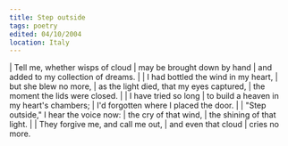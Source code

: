 ```yaml
---
title: Step outside
tags: poetry
edited: 04/10/2004
location: Italy
---
```


| Tell me, whether wisps of cloud
| may be brought down by hand
| and added to my collection of dreams.
|
| I had bottled the wind in my heart,
| but she blew no more,
| as the light died, that my eyes captured,
| the moment the lids were closed.
|
| I have tried so long
| to build a heaven in my heart's chambers;
| I'd forgotten where I placed the door.
|
| "Step outside," I hear the voice now:
| the cry of that wind,
| the shining of that light.
|
| They forgive me, and call me out,
| and even that cloud
| cries no more.
